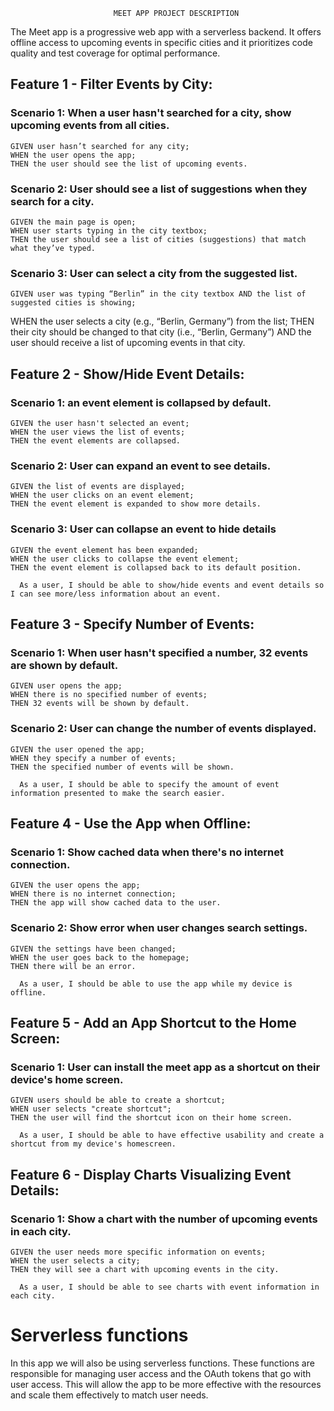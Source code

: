                            MEET APP PROJECT DESCRIPTION

The Meet app is a progressive web app with a serverless backend. It offers offline access to upcoming events in specific cities and it prioritizes code quality and test coverage for optimal performance.

## Feature 1 - Filter Events by City:

### Scenario 1: When a user hasn't searched for a city, show upcoming events from all cities.

    GIVEN user hasn’t searched for any city;
    WHEN the user opens the app;
    THEN the user should see the list of upcoming events.

### Scenario 2: User should see a list of suggestions when they search for a city.

    GIVEN the main page is open;
    WHEN user starts typing in the city textbox;
    THEN the user should see a list of cities (suggestions) that match what they’ve typed.

### Scenario 3: User can select a city from the suggested list.

    GIVEN user was typing “Berlin” in the city textbox AND the list of suggested cities is showing;

WHEN the user selects a city (e.g., “Berlin, Germany”) from the list;
THEN their city should be changed to that city (i.e., “Berlin, Germany”) AND the user should receive a list of upcoming events in that city.

## Feature 2 - Show/Hide Event Details:

### Scenario 1: an event element is collapsed by default.

    GIVEN the user hasn't selected an event;
    WHEN the user views the list of events;
    THEN the event elements are collapsed.

### Scenario 2: User can expand an event to see details.

    GIVEN the list of events are displayed;
    WHEN the user clicks on an event element;
    THEN the event element is expanded to show more details.

### Scenario 3: User can collapse an event to hide details

    GIVEN the event element has been expanded;
    WHEN the user clicks to collapse the event element;
    THEN the event element is collapsed back to its default position.

      As a user, I should be able to show/hide events and event details so I can see more/less information about an event.

## Feature 3 - Specify Number of Events:

### Scenario 1: When user hasn't specified a number, 32 events are shown by default.

    GIVEN user opens the app;
    WHEN there is no specified number of events;
    THEN 32 events will be shown by default.

### Scenario 2: User can change the number of events displayed.

    GIVEN the user opened the app;
    WHEN they specify a number of events;
    THEN the specified number of events will be shown.

      As a user, I should be able to specify the amount of event information presented to make the search easier.

## Feature 4 - Use the App when Offline:

### Scenario 1: Show cached data when there's no internet connection.

    GIVEN the user opens the app;
    WHEN there is no internet connection;
    THEN the app will show cached data to the user.

### Scenario 2: Show error when user changes search settings.

    GIVEN the settings have been changed;
    WHEN the user goes back to the homepage;
    THEN there will be an error.

      As a user, I should be able to use the app while my device is offline.

## Feature 5 - Add an App Shortcut to the Home Screen:

### Scenario 1: User can install the meet app as a shortcut on their device's home screen.

    GIVEN users should be able to create a shortcut;
    WHEN user selects "create shortcut";
    THEN the user will find the shortcut icon on their home screen.

      As a user, I should be able to have effective usability and create a shortcut from my device's homescreen.

## Feature 6 - Display Charts Visualizing Event Details:

### Scenario 1: Show a chart with the number of upcoming events in each city.

    GIVEN the user needs more specific information on events;
    WHEN the user selects a city;
    THEN they will see a chart with upcoming events in the city.

      As a user, I should be able to see charts with event information in each city.

# Serverless functions

In this app we will also be using serverless functions. These functions are responsible for managing user access and the OAuth tokens that go with user access. This will allow the app to be more effective with the resources and scale them effectively to match user needs.
